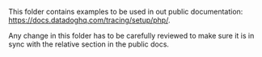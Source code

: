 This folder contains examples to be used in out public documentation: https://docs.datadoghq.com/tracing/setup/php/.

Any change in this folder has to be carefully reviewed to make sure it is in sync with the relative section in the
public docs.
